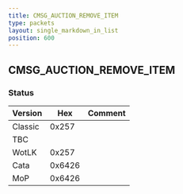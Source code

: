 ```yaml
---
title: CMSG_AUCTION_REMOVE_ITEM
type: packets
layout: single_markdown_in_list
position: 600
---
```


## CMSG_AUCTION_REMOVE_ITEM

### Status

Version    | Hex        | Comment
---------- | ---------- | ---------- 
Classic    | 0x257      | 
TBC        |            |
WotLK      | 0x257      | 
Cata       | 0x6426     | 
MoP        | 0x6426     | 